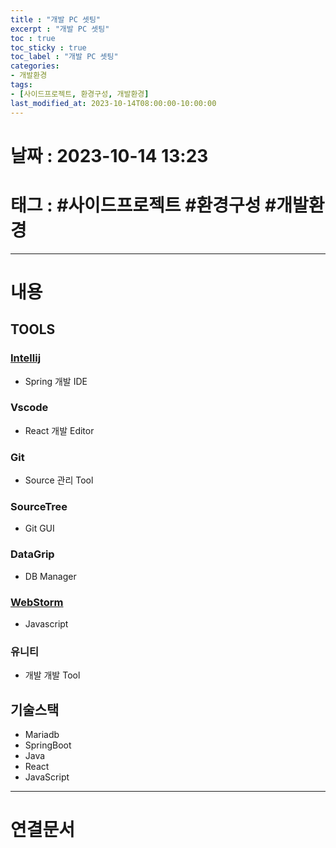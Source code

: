 ```yaml
---
title : "개발 PC 셋팅"
excerpt : "개발 PC 셋팅"
toc : true
toc_sticky : true
toc_label : "개발 PC 셋팅"
categories:
- 개발환경
tags:
- [사이드프로젝트, 환경구성, 개발환경]
last_modified_at: 2023-10-14T08:00:00-10:00:00
---
```


# 날짜 : 2023-10-14 13:23

# 태그 : #사이드프로젝트 #환경구성 #개발환경 
---

# 내용

## TOOLS

### [Intellij](../../ide/IDE-Intellij)
- Spring 개발 IDE

### Vscode
- React 개발 Editor

### Git
- Source 관리 Tool

### SourceTree
- Git GUI

### DataGrip
- DB Manager

### [WebStorm](../../ide/IDE-WebStorm) 
- Javascript

### 유니티
- 개발 개발 Tool

## 기술스택
- Mariadb
- SpringBoot
- Java
- React
- JavaScript

---

# 연결문서
